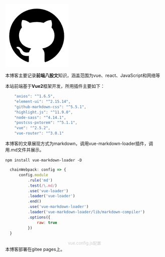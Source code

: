   ![alt text](./github-fill.png)

  本博客主要记录**前端八股文**知识，涵盖范围为vue、react、JavaScript和网络等

  本站前端基于**Vue2**框架开发，所用插件主要如下：

```javascript
    "axios": "^1.6.5",
    "element-ui": "^2.15.14",
    "github-markdown-css": "^5.5.1",
    "highlight.js": "^11.9.0",
    "node-sass": "^4.14.1",
    "postcss-pxtorem": "^5.1.1",
    "vue": "^2.5.2",
    "vue-router": "^3.0.1"
```
  本博客的文章展现方式为markdown，调用vue-markdown-loader插件，调用.md文件并展示。

  `npm install vue-markdown-loader -D`

```javascript
  chainWebpack: config => {
      config.module
          .rule('md')
          .test(/\.md/)
          .use('vue-loader')
          .loader('vue-loader')
          .end()
          .use('vue-markdown-loader')
          .loader('vue-markdown-loader/lib/markdown-compiler')
          .options({
              raw: true
          })
  }
```
<center><font size="2" color="#CDCDCD">vue.config.js配置</font></center>
  本博客部署在gitee pages上。
